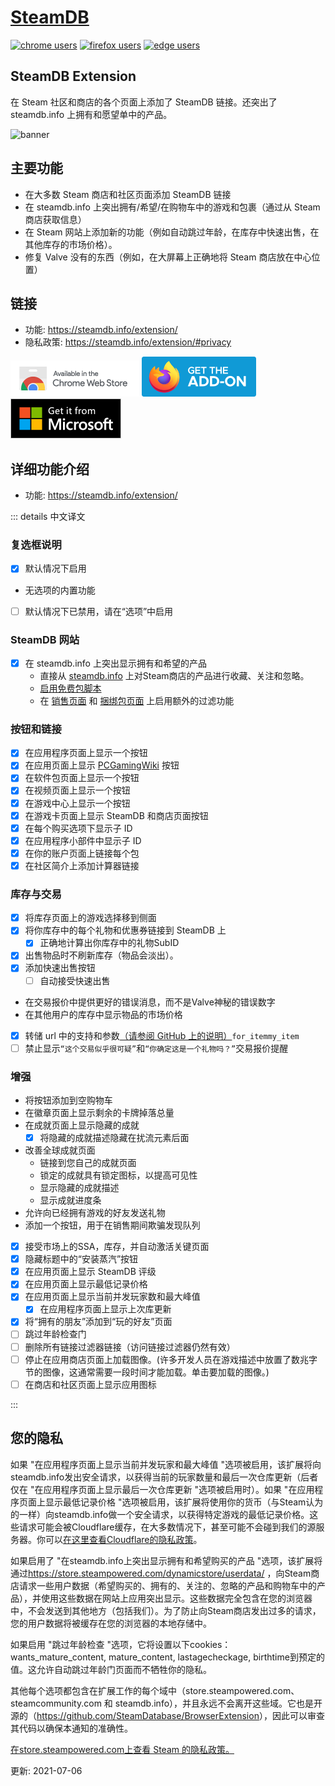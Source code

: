 # [SteamDB](https://steamdb.info/)

[![chrome users](https://img.shields.io/chrome-web-store/users/kdbmhfkmnlmbkgbabkdealhhbfhlmmon?label=chrome%20users&style=for-the-badge&logo=googlechrome)](https://chrome.google.com/webstore/detail/steam-database/kdbmhfkmnlmbkgbabkdealhhbfhlmmon)
[![firefox users](https://img.shields.io/amo/users/steam-database?label=firefox%20users&color=4c1&style=for-the-badge&logo=firefoxbrowser)](https://addons.mozilla.org/firefox/addon/steam-database/)
[![edge users](https://img.shields.io/badge/dynamic/json?label=edge%20users&query=%24.activeInstallCount&url=https://microsoftedge.microsoft.com/addons/getproductdetailsbycrxid/hjknpdomhlodgaebegjopkmfafjpbblg&style=for-the-badge&logo=microsoftedge)](https://microsoftedge.microsoft.com/addons/detail/steam-database/hjknpdomhlodgaebegjopkmfafjpbblg)  

## SteamDB Extension

在 Steam 社区和商店的各个页面上添加了 SteamDB 链接。还突出了 steamdb.info 上拥有和愿望单中的产品。

![banner](https://camo.githubusercontent.com/2dbb63e5790c2aa5690900d3e55b0ddc1484c89507b707a17ac7cc9d481b8cd8/68747470733a2f2f737465616d64622e696e666f2f7374617469632f696d672f657874656e73696f6e2e706e67)

## 主要功能

- 在大多数 Steam 商店和社区页面添加 SteamDB 链接
- 在 steamdb.info 上突出拥有/希望/在购物车中的游戏和包裹（通过从 Steam 商店获取信息）
- 在 Steam 网站上添加新的功能（例如自动跳过年龄，在库存中快速出售，在其他库存的市场价格）。
- 修复 Valve 没有的东西（例如，在大屏幕上正确地将 Steam 商店放在中心位置）

## 链接

- 功能: <https://steamdb.info/extension/>
- 隐私政策: <https://steamdb.info/extension/#privacy>

[![Chrome Web Store](../../../Photo/Badge/chrome.png)](https://chrome.google.com/webstore/detail/kdbmhfkmnlmbkgbabkdealhhbfhlmmon)
[![Mozilla Addons](../../../Photo/Badge/firefox.png)](https://addons.mozilla.org/en-US/firefox/addon/steam-database/)
[![Microsoft Edge](../../../Photo/Badge/edge.png)](https://microsoftedge.microsoft.com/addons/detail/steam-database/hjknpdomhlodgaebegjopkmfafjpbblg)

## 详细功能介绍

- 功能: <https://steamdb.info/extension/>

::: details 中文译文

### 复选框说明

- [x] 默认情况下启用
- 无选项的内置功能
- [ ] 默认情况下已禁用，请在“选项”中启用

### SteamDB 网站

- [x] 在 steamdb.info 上突出显示拥有和希望的产品
  - 直接从 [steamdb.info](https://steamdb.info/) 上对Steam商店的产品进行收藏、关注和忽略。
  - [启用免费包脚本](https://steamdb.info/freepackages/)
  - 在 [销售页面](https://steamdb.info/sales/) 和 [捆绑包页面](https://steamdb.info/bundles/) 上启用额外的过滤功能

### 按钮和链接

- [x] 在应用程序页面上显示一个按钮
- [x] 在应用页面上显示 [PCGamingWiki](https://www.pcgamingwiki.com/) 按钮
- [x] 在软件包页面上显示一个按钮
- [x] 在视频页面上显示一个按钮
- [x] 在游戏中心上显示一个按钮
- [x] 在游戏卡页面上显示 SteamDB 和商店页面按钮
- [x] 在每个购买选项下显示子 ID
- [x] 在应用程序小部件中显示子 ID
- [x] 在你的账户页面上链接每个包
- [x] 在社区简介上添加计算器链接

### 库存与交易

- [x] 将库存页面上的游戏选择移到侧面
- [x] 将你库存中的每个礼物和优惠券链接到 SteamDB 上
  - [x] 正确地计算出你库存中的礼物SubID
- [x] 出售物品时不刷新库存（物品会淡出）。
- [x] 添加快速出售按钮
  - [ ] 自动接受快速出售
- 在交易报价中提供更好的错误消息，而不是Valve神秘的错误数字
- 在其他用户的库存中显示物品的市场价格
- [x] 转储 url 中的支持和参数[（请参阅 GitHub 上的说明）](https://github.com/SteamDatabase/BrowserExtension#trade-offers-support-for-for_item-and-my_item)`for_itemmy_item`
- [ ] 禁止显示`“这个交易似乎很可疑”`和`“你确定这是一个礼物吗？”`交易报价提醒

### 增强

- 将按钮添加到空购物车
- 在徽章页面上显示剩余的卡牌掉落总量
- 在成就页面上显示隐藏的成就
  - [x] 将隐藏的成就描述隐藏在扰流元素后面
- 改善全球成就页面
  - 链接到您自己的成就页面
  - 锁定的成就具有锁定图标，以提高可见性
  - 显示隐藏的成就描述
  - 显示成就进度条
- 允许向已经拥有游戏的好友发送礼物
- 添加一个按钮，用于在销售期间欺骗发现队列
- [x] 接受市场上的SSA，库存，并自动激活关键页面
- [x] 隐藏标题中的“安装蒸汽”按钮
- [x] 在应用页面上显示 SteamDB 评级
- [x] 在应用页面上显示最低记录价格
- [x] 在应用页面上显示当前并发玩家数和最大峰值
  - [x] 在应用程序页面上显示上次库更新
- [x] 将“拥有的朋友”添加到“玩的好友”页面
- [ ] 跳过年龄检查门
- [ ] 删除所有链接过滤器链接（访问链接过滤器仍然有效）
- [ ] 停止在应用商店页面上加载图像。(许多开发人员在游戏描述中放置了数兆字节的图像，这通常需要一段时间才能加载。单击要加载的图像。)
- [ ] 在商店和社区页面上显示应用图标

:::

## 您的隐私

如果 "在应用程序页面上显示当前并发玩家和最大峰值 "选项被启用，该扩展将向steamdb.info发出安全请求，以获得当前的玩家数量和最后一次仓库更新（后者仅在 "在应用程序页面上显示最后一次仓库更新 "选项被启用时）。如果 "在应用程序页面上显示最低记录价格 "选项被启用，该扩展将使用你的货币（与Steam认为的一样）向steamdb.info做一个安全请求，以获得特定游戏的最低记录价格。这些请求可能会被Cloudflare缓存，在大多数情况下，甚至可能不会碰到我们的源服务器。你可以[在这里查看Cloudflare的隐私政策](https://www.cloudflare.com/privacypolicy/)。

如果启用了 "在steamdb.info上突出显示拥有和希望购买的产品 "选项，该扩展将通过<https://store.steampowered.com/dynamicstore/userdata/> ，向Steam商店请求一些用户数据（希望购买的、拥有的、关注的、忽略的产品和购物车中的产品），并使用这些数据在网站上应用突出显示。这些数据完全包含在您的浏览器中，不会发送到其他地方（包括我们）。为了防止向Steam商店发出过多的请求，您的用户数据将被缓存在您的浏览器的本地存储中。

如果启用 "跳过年龄检查 "选项，它将设置以下cookies：wants_mature_content, mature_content, lastagecheckage, birthtime到预定的值。这允许自动跳过年龄门页面而不牺牲你的隐私。

其他每个选项都包含在扩展工作的每个域中（store.steampowered.com、steamcommunity.com 和 steamdb.info），并且永远不会离开这些域。它也是开源的（<https://github.com/SteamDatabase/BrowserExtension>），因此可以审查其代码以确保本通知的准确性。

[在store.steampowered.com上查看 Steam 的隐私政策。](https://store.steampowered.com/privacy_agreement/)

更新: 2021-07-06
